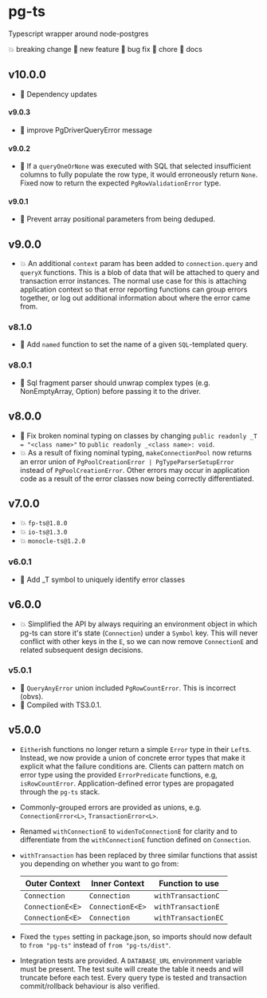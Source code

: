 # pg-ts
Typescript wrapper around node-postgres

:boom: breaking change
:rocket: new feature
:bug: bug fix
:wrench: chore
:notebook: docs

## v10.0.0

- :wrench: Dependency updates

#### v9.0.3
- :wrench: improve PgDriverQueryError message

#### v9.0.2
- :bug: If a `queryOneOrNone` was executed with SQL that selected insufficient columns to fully
  populate the row type, it would erroneously return `None`. Fixed now to return the expected
  `PgRowValidationError` type.

#### v9.0.1
- :bug: Prevent array positional parameters from being deduped.

## v9.0.0
- :boom: An additional `context` param has been added to `connection.query` and `queryX`
  functions. This is a blob of data that will be attached to query and transaction error instances.
  The normal use case for this is attaching application context so that error reporting functions
  can group errors together, or log out additional information about where the error came from.

### v8.1.0
- :rocket: Add `named` function to set the name of a given `SQL`-templated query.

### v8.0.1
- :bug: Sql fragment parser should unwrap complex types (e.g. NonEmptyArray, Option) before
  passing it to the driver.

## v8.0.0
- :bug: Fix broken nominal typing on classes by changing `public readonly _T = "<class name>"`
  to `public readonly _<class name>: void`.
- :boom: As a result of fixing nominal typing, `makeConnectionPool` now returns an error union
  of `PgPoolCreationError | PgTypeParserSetupError` instead of `PgPoolCreationError`. Other errors
  may occur in application code as a result of the error classes now being correctly differentiated.

## v7.0.0
- :boom: `fp-ts@1.8.0`
- :boom: `io-ts@1.3.0`
- :boom: `monocle-ts@1.2.0`

### v6.0.1
- :wrench: Add _T symbol to uniquely identify error classes

## v6.0.0
- :boom: Simplified the API by always requiring an environment object in which pg-ts can
  store it's state (`Connection`) under a `Symbol` key. This will never conflict with other
  keys in the `E`, so we can now remove `ConnectionE` and related subsequent design decisions.

### v5.0.1
- :bug: `QueryAnyError` union included `PgRowCountError`. This is incorrect (obvs).
- :wrench: Compiled with TS3.0.1.

## v5.0.0
- `Either`ish functions no longer return a simple `Error` type in their `Left`s. Instead, we now
  provide a union of concrete error types that make it explicit what the failure conditions are.
  Clients can pattern match on error type using the provided `ErrorPredicate` functions, e.g,
  `isRowCountError`. Application-defined error types are propagated through the `pg-ts` stack.
- Commonly-grouped errors are provided as unions, e.g. `ConnectionError<L>`, `TransactionError<L>`.
- Renamed `withConnectionE` to `widenToConnectionE` for clarity and to differentiate from the
  `withConnectionE` function defined on `Connection`.
- `withTransaction` has been replaced by three similar functions that assist you depending on
   whether you want to go from:

     | Outer Context    | Inner Context    | Function to use     |
     |------------------|------------------|---------------------|
     | `Connection`     | `Connection`     | `withTransactionC`  |
     | `ConnectionE<E>` | `ConnectionE<E>` | `withTransactionE`  |
     | `ConnectionE<E>` | `Connection`     | `withTransactionEC` |

- Fixed the `types` setting in package.json, so imports should now default to `from "pg-ts"`
  instead of `from "pg-ts/dist"`.
- Integration tests are provided. A `DATABASE_URL` environment variable must be present. The test
  suite will create the table it needs and will truncate before each test. Every query type is
  tested and transaction commit/rollback behaviour is also verified.
